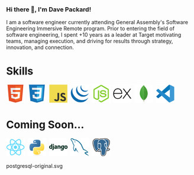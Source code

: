 ### Hi there 👋, I'm Dave Packard!

<!--
**dlp140/dlp140** is a ✨ _special_ ✨ repository because its `README.md` (this file) appears on your GitHub profile.

Here are some ideas to get you started:

- 🔭 I’m currently working on ...
- 🌱 I’m currently learning ...
- 👯 I’m looking to collaborate on ...
- 🤔 I’m looking for help with ...
- 💬 Ask me about ...
- 📫 How to reach me: ... 
- 😄 Pronouns: ...
- ⚡ Fun fact: ...
-->
I am a software engineer currently attending General Assembly's Software Engineering Immersive Remote program. Prior to entering the field of software engineering, I spent +10 years as a leader at Target motivating teams, managing execution, and driving for results through strategy, innovation, and connection.

<!-- <img src="https://komarev.com/ghpvc/?username=dlp140&style=flat-square&color=blue" alt=""/> -->


# Skills
<img src="https://raw.githubusercontent.com/devicons/devicon/master/icons/html5/html5-original.svg" title="HTML5" alt="HTML" width="50" height="50"/>&nbsp;
<img src="https://github.com/devicons/devicon/blob/master/icons/css3/css3-original.svg"  title="CSS3" alt="CSS" width="50" height="50"/>&nbsp;
<img src="https://github.com/devicons/devicon/blob/master/icons/javascript/javascript-original.svg" title="JavaScript" alt="JavaScript" width="50" height="50"/>&nbsp;
<img src="https://raw.githubusercontent.com/devicons/devicon/master/icons/jquery/jquery-original.svg" title="jQuery" alt="jQuery" width="50" height="50"/>&nbsp;
<img src="https://raw.githubusercontent.com/devicons/devicon/master/icons/nodejs/nodejs-original.svg" title="NodeJS" alt="NodeJS" width="50" height="50"/>&nbsp;
<img src="https://raw.githubusercontent.com/devicons/devicon/master/icons/express/express-original.svg" title="Express" alt="Express" width="50" height="50"/>&nbsp;
<img src="https://raw.githubusercontent.com/devicons/devicon/master/icons/mongodb/mongodb-original.svg" title="MongoDB" alt="MongoDB" width="50" height="50"/>&nbsp;
<img src="https://raw.githubusercontent.com/devicons/devicon/master/icons/vscode/vscode-original.svg" title="VS Code" alt="VS Code" width="50" height="50"/>&nbsp;
<!-- <img src="https://raw.githubusercontent.com/devicons/devicon/master/icons/github/github-original.svg" title="GitHub" alt="GitHub" width="50" height="50"/>&nbsp; -->
<!-- <img src="https://raw.githubusercontent.com/devicons/devicon/master/icons/git/git-original.svg" title="Git" alt="Git" width="50" height="50"/>&nbsp; -->

# Coming Soon...


<img src="https://raw.githubusercontent.com/devicons/devicon/master/icons/react/react-original.svg" title="React" alt="React" width="50" height="50"/>&nbsp;
<img src="https://raw.githubusercontent.com/devicons/devicon/master/icons/python/python-original.svg" title="Python" alt="Python" width="50" height="50"/>&nbsp;
<img src="https://raw.githubusercontent.com/devicons/devicon/master/icons/django/django-plain-wordmark.svg" title="Django" alt="Django" width="50" height="50"/>&nbsp;
<img src="https://raw.githubusercontent.com/devicons/devicon/master/icons/mysql/mysql-original.svg" title="MySQL" alt="MySQL" width="50" height="50"/>&nbsp;
<img src="https://raw.githubusercontent.com/devicons/devicon/master/icons/postgresql/postgresql-original.svg" title="PostgreSQL" alt="PostgreSQL" width="50" height="50"/>&nbsp;

postgresql-original.svg
<!-- - MongooseJS -->
